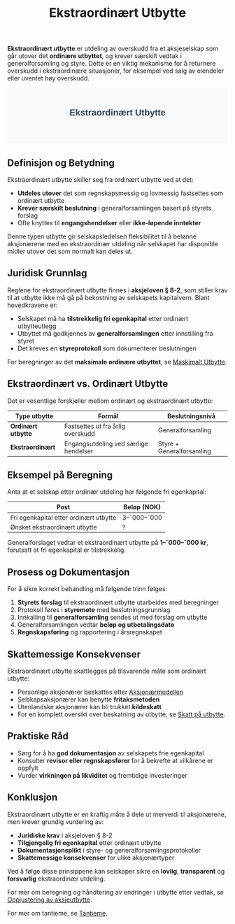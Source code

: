 ﻿---
title: "Ekstraordinært Utbytte"
seoTitle: "Ekstraordinært utbytte | Regler, vedtak og bokføring"
description: "Ekstraordinært utbytte er utdeling utover ordinært utbytte og krever særskilt vedtak. Lær regler i aksjeloven, krav til fri egenkapital og bokføring."
summary: "Hva er ekstraordinært utbytte? Kort om vilkår, beslutningsprosess og regnskapsmessig behandling."
---

**Ekstraordinært utbytte** er utdeling av overskudd fra et aksjeselskap som går utover det **ordinære utbyttet**, og krever særskilt vedtak i generalforsamling og styre. Dette er en viktig mekanisme for å returnere overskudd i ekstraordinære situasjoner, for eksempel ved salg av eiendeler eller uventet høy overskudd.

![Illustrasjon som viser begrepet ekstraordinært utbytte](ekstraordinart-utbytte-image.svg)

## Definisjon og Betydning

Ekstraordinært utbytte skiller seg fra ordinært utbytte ved at det:

* **Utdeles utover** det som regnskapsmessig og lovmessig fastsettes som ordinært utbytte
* **Krever særskilt beslutning** i generalforsamlingen basert på styrets forslag
* Ofte knyttes til **engangshendelser** eller **ikke-løpende inntekter**

Denne typen utbytte gir selskapsledelsen fleksibilitet til å belønne aksjonærene med en ekstraordinær utdeling når selskapet har disponible midler utover det som normalt kan deles ut.

## Juridisk Grunnlag

Reglene for ekstraordinært utbytte finnes i **aksjeloven § 8-2**, som stiller krav til at utbytte ikke må gå på bekostning av selskapets kapitalvern. Blant hovedkravene er:

* Selskapet må ha **tilstrekkelig fri egenkapital** etter ordinært utbytteutlegg
* Utbyttet må godkjennes av **general­forsamlingen** etter innstilling fra styret
* Det kreves en **styreprotokoll** som dokumenterer beslutningen

For beregninger av det **maksimale ordinære utbyttet**, se [Maskimalt Utbytte](/blogs/regnskap/maskimalt-utbytte "Maskimalt Utbytte - Komplett Guide til Utbytteregler og Beregning").

## Ekstraordinært vs. Ordinært Utbytte

Det er vesentlige forskjeller mellom ordinært og ekstraordinært utbytte:

| Type utbytte         | Formål                                     | Beslutningsnivå      |
|-----------------------|--------------------------------------------|----------------------|
| **Ordinært utbytte**  | Fastsettes ut fra årlig overskudd          | Generalforsamling    |
| **Ekstraordinært**    | Engangsutdeling ved særlige hendelser      | Styre + Generalforsamling |

## Eksempel på Beregning

Anta at et selskap etter ordinær utdeling har følgende fri egenkapital:

| Post                    | Beløp (NOK) |
|-------------------------|-------------|
| Fri egenkapital etter ordinært utbytte | 3–¯000–¯000   |
| Ønsket ekstraordinært utbytte          | ?           |

General­forslaget vedtar et ekstraordinært utbytte på **1–¯000–¯000 kr**, forutsatt at fri egenkapital er tilstrekkelig.

## Prosess og Dokumentasjon

For å sikre korrekt behandling må følgende trinn følges:

1. **Styrets forslag** til ekstraordinært utbytte utarbeides med beregninger
2. Protokoll føres i **styremøte** med beslutningsgrunnlag
3. Innkalling til **general­forsamling** sendes ut med forslag om utbytte
4. Generalforsamlingen vedtar **beløp og utbetalingsdato**
5. **Regnskapsføring** og rapportering i årsregnskapet

## Skattemessige Konsekvenser

Ekstraordinært utbytte skattlegges på tilsvarende måte som ordinært utbytte:

* Personlige aksjonærer beskattes etter [Aksjonærmodellen](/blogs/regnskap/aksjonaermodellen-guide "Aksjonærmodellen - Komplett Guide til Norsk Aksjebeskatning")
* Selskapsaksjonærer kan benytte **fritaksmetoden**
* Utenlandske aksjonærer kan bli trukket **kildeskatt**
* For en komplett oversikt over beskatning av utbytte, se [Skatt på utbytte](/blogs/regnskap/skatt-pa-utbytte "Skatt på utbytte “ Guide til beskatning av utbytte i Norge").

## Praktiske Råd

* Sørg for å ha **god dokumentasjon** av selskapets frie egenkapital
* Konsulter **revisor eller regnskapsfører** for å bekrefte at vilkårene er oppfylt
* Vurder **virkningen på likviditet** og fremtidige investeringer

## Konklusjon

Ekstraordinært utbytte er en kraftig måte å dele ut merverdi til aksjonærene, men krever grundig vurdering av:

* **Juridiske krav** i aksjeloven § 8-2
* **Tilgjengelig fri egenkapital** etter ordinært utbytte
* **Dokumentasjonsplikt** i styre- og generalforsamlingsprotokoller
* **Skattemessige konsekvenser** for ulike aksjonærtyper

Ved å følge disse prinsippene kan selskaper sikre en **lovlig**, **transparent** og **forsvarlig** ekstraordinær utdeling.

For mer om beregning og håndtering av endringer i utbytte etter vedtak, se [Oppjustering av aksjeutbytte](/blogs/regnskap/oppjustering-av-aksjeutbytte "Oppjustering av aksjeutbytte “ Guide til justering av utbytte for norsk AS").

For mer om tantieme, se [Tantieme](/blogs/regnskap/tantieme "Tantieme i aksjeselskap: Bonusmodell, Skattemessig Behandling og Bokføring").











